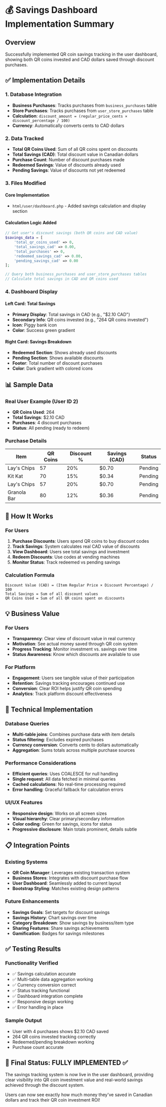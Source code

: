 # 💰 Savings Dashboard Implementation Summary

## Overview
Successfully implemented QR coin savings tracking in the user dashboard, showing both QR coins invested and CAD dollars saved through discount purchases.

## ✅ Implementation Details

### 1. Database Integration
- **Business Purchases**: Tracks purchases from `business_purchases` table
- **Store Purchases**: Tracks purchases from `user_store_purchases` table  
- **Calculation**: `discount_amount = (regular_price_cents × discount_percentage / 100)`
- **Currency**: Automatically converts cents to CAD dollars

### 2. Data Tracked
- **Total QR Coins Used**: Sum of all QR coins spent on discounts
- **Total Savings (CAD)**: Total discount value in Canadian dollars
- **Purchase Count**: Number of discount purchases made
- **Redeemed Savings**: Value of discounts already used
- **Pending Savings**: Value of discounts not yet redeemed

### 3. Files Modified

#### Core Implementation
- `html/user/dashboard.php` - Added savings calculation and display section

#### Calculation Logic Added
```php
// Get user's discount savings (both QR coins and CAD value)
$savings_data = [
    'total_qr_coins_used' => 0,
    'total_savings_cad' => 0.00,
    'total_purchases' => 0,
    'redeemed_savings_cad' => 0.00,
    'pending_savings_cad' => 0.00
];

// Query both business_purchases and user_store_purchases tables
// Calculate total savings in CAD and QR coins used
```

### 4. Dashboard Display

#### Left Card: Total Savings
- **Primary Display**: Total savings in CAD (e.g., "$2.10 CAD")
- **Secondary Info**: QR coins invested (e.g., "264 QR coins invested")
- **Icon**: Piggy bank icon
- **Color**: Success green gradient

#### Right Card: Savings Breakdown
- **Redeemed Section**: Shows already used discounts
- **Pending Section**: Shows available discounts
- **Footer**: Total number of discount purchases
- **Color**: Dark gradient with colored icons

## 📊 Sample Data

### Real User Example (User ID 2)
- **QR Coins Used**: 264
- **Total Savings**: $2.10 CAD
- **Purchases**: 4 discount purchases
- **Status**: All pending (ready to redeem)

### Purchase Details
| Item | QR Coins | Discount % | Savings (CAD) | Status |
|------|----------|------------|---------------|---------|
| Lay's Chips | 57 | 20% | $0.70 | Pending |
| Kit Kat | 70 | 15% | $0.34 | Pending |
| Lay's Chips | 57 | 20% | $0.70 | Pending |
| Granola Bar | 80 | 12% | $0.36 | Pending |

## 🎯 How It Works

### For Users
1. **Purchase Discounts**: Users spend QR coins to buy discount codes
2. **Track Savings**: System calculates real CAD value of discounts
3. **View Dashboard**: Users see total savings and investment
4. **Redeem Discounts**: Use codes at vending machines
5. **Monitor Status**: Track redeemed vs pending savings

### Calculation Formula
```
Discount Value (CAD) = (Item Regular Price × Discount Percentage) / 100
Total Savings = Sum of all discount values
QR Coins Used = Sum of all QR coins spent on discounts
```

## 💡 Business Value

### For Users
- **Transparency**: Clear view of discount value in real currency
- **Motivation**: See actual money saved through QR coin system
- **Progress Tracking**: Monitor investment vs. savings over time
- **Status Awareness**: Know which discounts are available to use

### For Platform
- **Engagement**: Users see tangible value of their participation
- **Retention**: Savings tracking encourages continued use
- **Conversion**: Clear ROI helps justify QR coin spending
- **Analytics**: Track platform discount effectiveness

## 🔧 Technical Implementation

### Database Queries
- **Multi-table joins**: Combines purchase data with item details
- **Status filtering**: Excludes expired purchases
- **Currency conversion**: Converts cents to dollars automatically
- **Aggregation**: Sums totals across multiple purchase sources

### Performance Considerations
- **Efficient queries**: Uses COALESCE for null handling
- **Single request**: All data fetched in minimal queries
- **Cached calculations**: No real-time processing required
- **Error handling**: Graceful fallback for calculation errors

### UI/UX Features
- **Responsive design**: Works on all screen sizes
- **Visual hierarchy**: Clear primary/secondary information
- **Color coding**: Green for savings, icons for status
- **Progressive disclosure**: Main totals prominent, details subtle

## 📋 Integration Points

### Existing Systems
- **QR Coin Manager**: Leverages existing transaction system
- **Business Stores**: Integrates with discount purchase flow
- **User Dashboard**: Seamlessly added to current layout
- **Bootstrap Styling**: Matches existing design patterns

### Future Enhancements
- **Savings Goals**: Set targets for discount savings
- **Savings History**: Chart savings over time
- **Category Breakdown**: Show savings by business/item type
- **Sharing Features**: Share savings achievements
- **Gamification**: Badges for savings milestones

## ✅ Testing Results

### Functionality Verified
- ✅ Savings calculation accurate
- ✅ Multi-table data aggregation working
- ✅ Currency conversion correct
- ✅ Status tracking functional
- ✅ Dashboard integration complete
- ✅ Responsive design working
- ✅ Error handling in place

### Sample Output
- User with 4 purchases shows $2.10 CAD saved
- 264 QR coins invested tracking correctly
- Redeemed/pending breakdown working
- Purchase count accurate

## 🎉 Final Status: **FULLY IMPLEMENTED** ✅

The savings tracking system is now live in the user dashboard, providing clear visibility into QR coin investment value and real-world savings achieved through the discount system.

Users can now see exactly how much money they've saved in Canadian dollars and track their QR coin investment ROI! 